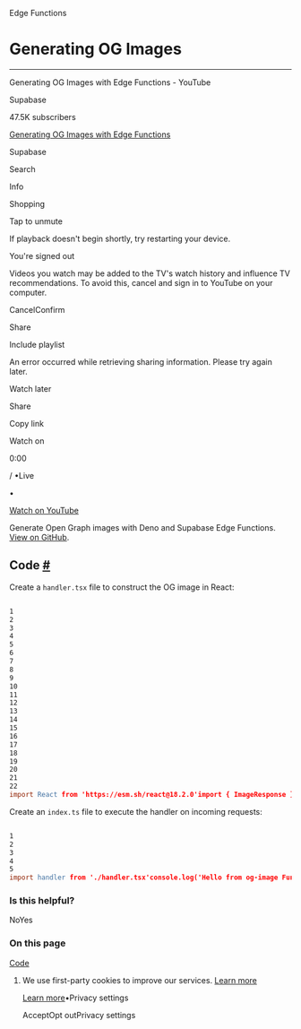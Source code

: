 Edge Functions

# Generating OG Images

* * *

Generating OG Images with Edge Functions - YouTube

Supabase

47.5K subscribers

[Generating OG Images with Edge Functions](https://www.youtube.com/watch?v=jZgyOJGWayQ)

Supabase

Search

Info

Shopping

Tap to unmute

If playback doesn't begin shortly, try restarting your device.

You're signed out

Videos you watch may be added to the TV's watch history and influence TV recommendations. To avoid this, cancel and sign in to YouTube on your computer.

CancelConfirm

Share

Include playlist

An error occurred while retrieving sharing information. Please try again later.

Watch later

Share

Copy link

Watch on

0:00

/ •Live

•

[Watch on YouTube](https://www.youtube.com/watch?v=jZgyOJGWayQ "Watch on YouTube")

Generate Open Graph images with Deno and Supabase Edge Functions. [View on GitHub](https://github.com/supabase/supabase/tree/master/examples/edge-functions/supabase/functions/opengraph).

## Code [\#](https://supabase.com/docs/guides/functions/examples/og-image\#code)

Create a `handler.tsx` file to construct the OG image in React:

```flex

1
2
3
4
5
6
7
8
9
10
11
12
13
14
15
16
17
18
19
20
21
22
import React from 'https://esm.sh/react@18.2.0'import { ImageResponse } from 'https://deno.land/x/og_edge@0.0.4/mod.ts'export default function handler(req: Request) {  return new ImageResponse(    (      <div        style={{          width: '100%',          height: '100%',          display: 'flex',          alignItems: 'center',          justifyContent: 'center',          fontSize: 128,          background: 'lavender',        }}      >        Hello OG Image!      </div>    )  )}
```

Create an `index.ts` file to execute the handler on incoming requests:

```flex

1
2
3
4
5
import handler from './handler.tsx'console.log('Hello from og-image Function!')Deno.serve(handler)
```

### Is this helpful?

NoYes

### On this page

[Code](https://supabase.com/docs/guides/functions/examples/og-image#code)

1. We use first-party cookies to improve our services. [Learn more](https://supabase.com/privacy#8-cookies-and-similar-technologies-used-on-our-european-services)



   [Learn more](https://supabase.com/privacy#8-cookies-and-similar-technologies-used-on-our-european-services)•Privacy settings





   AcceptOpt outPrivacy settings